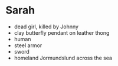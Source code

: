 Sarah
=====
* dead girl, killed by Johnny
* clay butterfly pendant on leather thong
* human
* steel armor
* sword
* homeland Jormundslund across the sea
